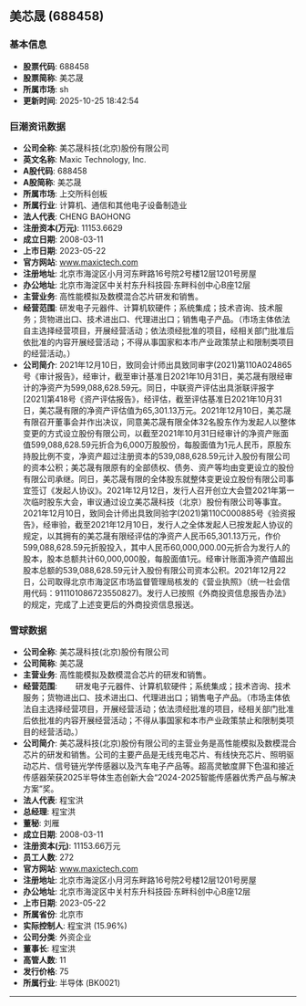 ## 美芯晟 (688458)

### 基本信息

- **股票代码**: 688458
- **股票简称**: 美芯晟
- **所属市场**: sh
- **更新时间**: 2025-10-25 18:42:54

### 巨潮资讯数据

- **公司全称**: 美芯晟科技(北京)股份有限公司
- **英文名称**: Maxic Technology, Inc.
- **A股代码**: 688458
- **A股简称**: 美芯晟
- **所属市场**: 上交所科创板
- **所属行业**: 计算机、通信和其他电子设备制造业
- **法人代表**: CHENG BAOHONG
- **注册资本(万元)**: 11153.6629
- **成立日期**: 2008-03-11
- **上市日期**: 2023-05-22
- **官方网站**: www.maxictech.com
- **注册地址**: 北京市海淀区小月河东畔路16号院2号楼12层1201号房屋
- **办公地址**: 北京市海淀区中关村东升科技园·东畔科创中心B座12层
- **主营业务**: 高性能模拟及数模混合芯片研发和销售。
- **经营范围**: 研发电子元器件、计算机软硬件；系统集成；技术咨询、技术服务；货物进出口、技术进出口、代理进出口；销售电子产品。（市场主体依法自主选择经营项目，开展经营活动；依法须经批准的项目，经相关部门批准后依批准的内容开展经营活动；不得从事国家和本市产业政策禁止和限制类项目的经营活动。）
- **公司简介**: 2021年12月10日，致同会计师出具致同审字(2021)第110A024865号《审计报告》，经审计，截至审计基准日2021年10月31日，美芯晟有限经审计的净资产为599,088,628.59元。同日，中联资产评估出具浙联评报字[2021]第418号《资产评估报告》，经评估，截至评估基准日2021年10月31日，美芯晟有限的净资产评估值为65,301.13万元。2021年12月10日，美芯晟有限召开董事会并作出决议，同意美芯晟有限全体32名股东作为发起人以整体变更的方式设立股份有限公司，以截至2021年10月31日经审计的净资产账面值599,088,628.59元折合为6,000万股股份，每股面值为1元人民币，原股东持股比例不变，净资产超过注册资本的539,088,628.59元计入股份有限公司的资本公积；美芯晟有限原有的全部债权、债务、资产等均由变更设立的股份有限公司承继。同日，美芯晟有限的全体股东就整体变更设立股份有限公司事宜签订《发起人协议》。2021年12月12日，发行人召开创立大会暨2021年第一次临时股东大会，审议通过设立美芯晟科技（北京）股份有限公司等事宜。2021年12月10日，致同会计师出具致同验字(2021)第110C000885号《验资报告》，经审验，截至2021年12月10日，发行人之全体发起人已按发起人协议的规定，以其拥有的美芯晟有限经评估的净资产人民币65,301.13万元，作价599,088,628.59元折股投入，其中人民币60,000,000.00元折合为发行人的股本，股本总额共计60,000,000股，每股面值1元。经审计账面净资产值超出股本总额的539,088,628.59元计入股份有限公司资本公积。2021年12月22日，公司取得北京市海淀区市场监督管理局核发的《营业执照》（统一社会信用代码：911101086723550827)。发行人已按照《外商投资信息报告办法》的规定，完成了上述变更后的外商投资信息报送。

### 雪球数据

- **公司全称**: 美芯晟科技(北京)股份有限公司
- **公司简称**: 美芯晟
- **主营业务**: 高性能模拟及数模混合芯片的研发和销售。
- **经营范围**: 　　研发电子元器件、计算机软硬件；系统集成；技术咨询、技术服务；货物进出口、技术进出口、代理进出口；销售电子产品。（市场主体依法自主选择经营项目，开展经营活动；依法须经批准的项目，经相关部门批准后依批准的内容开展经营活动；不得从事国家和本市产业政策禁止和限制类项目的经营活动。）
- **公司简介**: 美芯晟科技(北京)股份有限公司的主营业务是高性能模拟及数模混合芯片的研发和销售。公司的主要产品是无线充电芯片、有线快充芯片、照明驱动芯片、信号链光学传感器以及汽车电子产品等。超高灵敏度屏下色温和接近传感器荣获2025半导体生态创新大会“2024-2025智能传感器优秀产品与解决方案”奖。
- **法人代表**: 程宝洪
- **总经理**: 程宝洪
- **董秘**: 刘雁
- **成立日期**: 2008-03-11
- **注册资本(元)**: 11153.66万元
- **员工人数**: 272
- **官方网站**: www.maxictech.com
- **注册地址**: 北京市海淀区小月河东畔路16号院2号楼12层1201号房屋
- **办公地址**: 北京市海淀区中关村东升科技园·东畔科创中心B座12层
- **上市日期**: 2023-05-22
- **所属省份**: 北京市
- **实际控制人**: 程宝洪 (15.96%)
- **公司分类**: 外资企业
- **董事长**: 程宝洪
- **高管人数**: 11
- **发行价格**: 75
- **所属行业**: 半导体 (BK0021)

---
